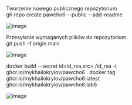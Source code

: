 

Tworzenie nowego publicznego repozytorium <br />
gh repo create pawcho6 --public --add-readme<br />

![image](https://github.com/MykhailoKrylov/pawcho6/assets/134151663/4e903094-3b1c-4d96-baa9-0b60cae9610b) <br />

Przesyłanie wymaganych plików do repozytorium <br />
git push -f origin main <br />

![image](https://github.com/MykhailoKrylov/pawcho6/assets/134151663/ca2c42a5-3ff0-42a0-99bb-ba882baf5258)<br />


docker build --secret id=id_rsa,src=./id_rsa -t ghcr.io/mykhailokrylov/pawcho6 .
docker tag ghcr.io/mykhailokrylov/pawcho6:latest ghcr.io/mykhailokrylov/pawcho6:lab6

![image](https://github.com/MykhailoKrylov/pawcho6/assets/134151663/a753afd1-137f-4624-bafc-2b1edaeff853)


